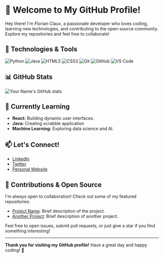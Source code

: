 # 👋 Welcome to My GitHub Profile!

Hey there! I'm Florian Claux, a passionate developer who loves coding, learning new technologies, and contributing to the open-source community. Explore my repositories and feel free to collaborate!

## 🔧 Technologies & Tools

![Python](https://img.shields.io/badge/Python-3776AB?style=for-the-badge&logo=python&logoColor=white)
![Java](https://img.shields.io/badge/Java-007396?style=for-the-badge&logo=java&logoColor=white)
![HTML5](https://img.shields.io/badge/HTML5-E34F26?style=for-the-badge&logo=html5&logoColor=white)
![CSS3](https://img.shields.io/badge/CSS3-1572B6?style=for-the-badge&logo=css3&logoColor=white)
![Git](https://img.shields.io/badge/Git-F05032?style=for-the-badge&logo=git&logoColor=white)
![GitHub](https://img.shields.io/badge/GitHub-181717?style=for-the-badge&logo=github&logoColor=white)
![VS Code](https://img.shields.io/badge/VS%20Code-007ACC?style=for-the-badge&logo=visual-studio-code&logoColor=white)

## 📊 GitHub Stats

![Your Name's GitHub stats](https://github-readme-stats.vercel.app/api?username=fclaux&show_icons=true&theme=radical)

## 🌱 Currently Learning

- **React:** Building dynamic user interfaces.
- **Java:** Creating scrabble application
- **Machine Learning:** Exploring data science and AI.

## 📫 Let's Connect!

- [LinkedIn](https://www.linkedin.com/in/florian-claux-605537294/)
- [Twitter](https://twitter.com/florianclaux)
- [Personal Website](https://youtube.com)

## 🤝 Contributions & Open Source

I'm always open to collaboration! Check out some of my featured repositories:

- [Project Name](https://github.com/your-username/project-name): Brief description of the project.
- [Another Project](https://github.com/your-username/another-project): Brief description of another project.

Feel free to open issues, submit pull requests, or just give a star if you find something interesting!

---

**Thank you for visiting my GitHub profile!** Have a great day and happy coding! 🚀

